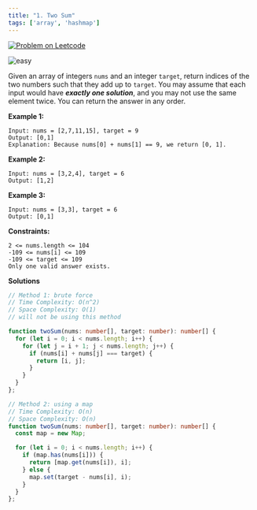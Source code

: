 ```yaml
---
title: "1. Two Sum"
tags: ['array', 'hashmap']
---
```


[![Problem on Leetcode](https://img.shields.io/badge/leetcode-sign)](https://leetcode.com/problems/two-sum/)

![easy](https://img.shields.io/badge/Difficulty-Easy-brightgreen.svg)
<!-- ![medium](https://img.shields.io/badge/Difficulty-Medium-yellow.svg) -->
<!-- ![hard](https://img.shields.io/badge/Difficulty-Hard-red.svg) -->

Given an array of integers `nums` and an integer `target`, return indices of the two numbers such that they add up to `target`.
You may assume that each input would have ***exactly one solution***, and you may not use the same element twice.
You can return the answer in any order.

**Example 1:**

```
Input: nums = [2,7,11,15], target = 9
Output: [0,1]
Explanation: Because nums[0] + nums[1] == 9, we return [0, 1].
```

**Example 2:**
```
Input: nums = [3,2,4], target = 6
Output: [1,2]
```

**Example 3:**
```
Input: nums = [3,3], target = 6
Output: [0,1]
```

**Constraints:**
```
2 <= nums.length <= 104
-109 <= nums[i] <= 109
-109 <= target <= 109
Only one valid answer exists.
```

**Solutions**

```ts
// Method 1: brute force
// Time Complexity: O(n^2)
// Space Complexity: O(1)
// will not be using this method

function twoSum(nums: number[], target: number): number[] {
  for (let i = 0; i < nums.length; i++) {
    for (let j = i + 1; j < nums.length; j++) {
      if (nums[i] + nums[j] === target) {
        return [i, j];
      }
    }
  }
};
```

```ts
// Method 2: using a map
// Time Complexity: O(n)
// Space Complexity: O(n)
function twoSum(nums: number[], target: number): number[] {
  const map = new Map;

  for (let i = 0; i < nums.length; i++) {
    if (map.has(nums[i])) {
      return [map.get(nums[i]), i];
    } else {
      map.set(target - nums[i], i);
    }
  }
};
```